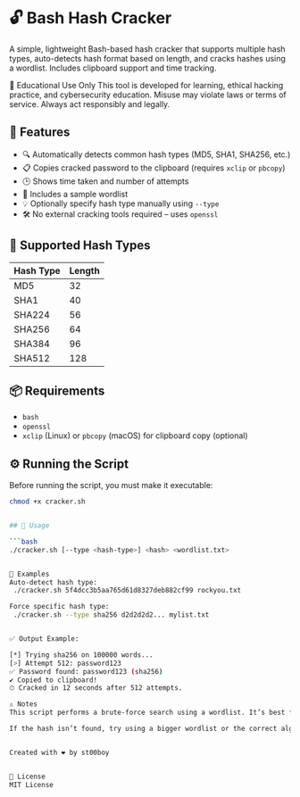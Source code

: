 # 🔓 Bash Hash Cracker

A simple, lightweight Bash-based hash cracker that supports multiple hash types, auto-detects hash format based on length, and cracks hashes using a wordlist. Includes clipboard support and time tracking.

📘 Educational Use Only
This tool is developed for learning, ethical hacking practice, and cybersecurity education.
Misuse may violate laws or terms of service. Always act responsibly and legally.



## 🚀 Features

- 🔍 Automatically detects common hash types (MD5, SHA1, SHA256, etc.)
- 📋 Copies cracked password to the clipboard (requires `xclip` or `pbcopy`)
- 🕒 Shows time taken and number of attempts
- 📂 Includes a sample wordlist 
- 💡 Optionally specify hash type manually using `--type`
- 🛠 No external cracking tools required – uses `openssl`

## 🧪 Supported Hash Types

| Hash Type | Length |
|-----------|--------|
| MD5       | 32     |
| SHA1      | 40     |
| SHA224    | 56     |
| SHA256    | 64     |
| SHA384    | 96     |
| SHA512    | 128    |

## 📦 Requirements

- `bash`
- `openssl`
- `xclip` (Linux) or `pbcopy` (macOS) for clipboard copy (optional)


## ⚙️ Running the Script

Before running the script, you must make it executable:

```bash
chmod +x cracker.sh


## 📄 Usage

```bash
./cracker.sh [--type <hash-type>] <hash> <wordlist.txt>


🔁 Examples
Auto-detect hash type:
 ./cracker.sh 5f4dcc3b5aa765d61d8327deb882cf99 rockyou.txt

Force specific hash type:
 ./cracker.sh --type sha256 d2d2d2d2... mylist.txt


✅ Output Example:

[*] Trying sha256 on 100000 words...
[>] Attempt 512: password123
✅ Password found: password123 (sha256)
✔ Copied to clipboard!
⏱ Cracked in 12 seconds after 512 attempts.

⚠ Notes
This script performs a brute-force search using a wordlist. It’s best for weak hashes and testing purposes.

If the hash isn’t found, try using a bigger wordlist or the correct algorithm.


Created with ❤️ by st00boy


📜 License
MIT License
